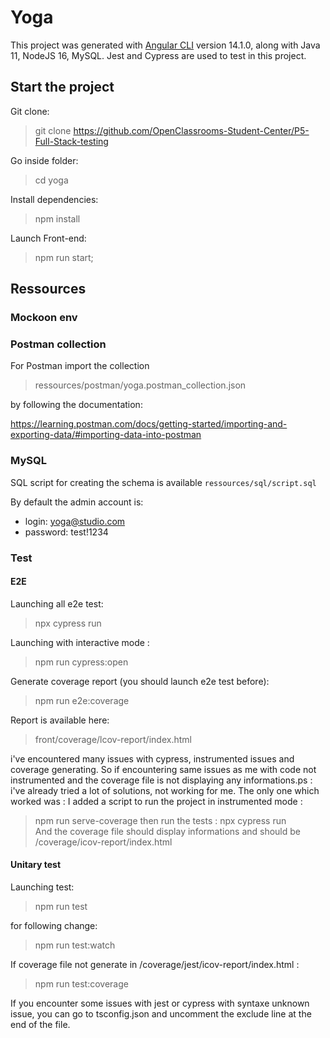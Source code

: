 # Yoga

This project was generated with [Angular CLI](https://github.com/angular/angular-cli) version 14.1.0, along with Java 11, NodeJS 16, MySQL.
Jest and Cypress are used to test in this project.

## Start the project

Git clone:

> git clone https://github.com/OpenClassrooms-Student-Center/P5-Full-Stack-testing

Go inside folder:

> cd yoga

Install dependencies:

> npm install

Launch Front-end:

> npm run start;

## Ressources

### Mockoon env

### Postman collection

For Postman import the collection

> ressources/postman/yoga.postman_collection.json

by following the documentation:

https://learning.postman.com/docs/getting-started/importing-and-exporting-data/#importing-data-into-postman

### MySQL

SQL script for creating the schema is available `ressources/sql/script.sql`

By default the admin account is:

- login: yoga@studio.com
- password: test!1234

### Test

#### E2E

Launching all e2e test:

> npx cypress run

Launching with interactive mode :

> npm run cypress:open

Generate coverage report (you should launch e2e test before):

> npm run e2e:coverage

Report is available here:

> front/coverage/lcov-report/index.html

i've encountered many issues with cypress, instrumented issues and coverage generating.
So if encountering same issues as me with code not instrumented and the coverage file is not displaying any informations.ps : i've already tried a lot of solutions, not working for me.
The only one which worked was :
I added a script to run the project in instrumented mode :

> npm run serve-coverage
> then run the tests :
> npx cypress run  
> And the coverage file should display informations and should be /coverage/icov-report/index.html

#### Unitary test

Launching test:

> npm run test

for following change:

> npm run test:watch

If coverage file not generate in /coverage/jest/icov-report/index.html :

> npm run test:coverage

If you encounter some issues with jest or cypress with syntaxe unknown issue, you can go to tsconfig.json and uncomment the exclude line at the end of the file.
